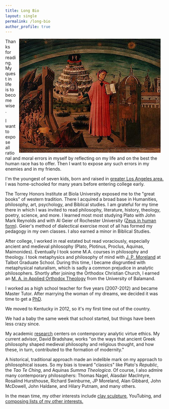 ```yaml
---
title: Long Bio
layout: single
permalink: /long-bio
author_profile: true
---
```


<img src="/images/dante3.jpg" alt="Dante showing italy" align="right" hspace="10">

Thanks for reading. My quest in life is to become wise. 

I want to expose all rational and moral errors in myself by reflecting on my life and on the best the human race has to offer. Then I want to expose any such errors in my enemies and in my friends. 

I'm the youngest of seven kids, born and raised in [greater Los Angeles area.](https://screen.yahoo.com/californians-drama-off-405-000000032.html) I was home-schooled for many years before entering college early. 

The Torrey Honors Institute at Biola University exposed me to the "great books" of western tradition. There I acquired a broad base in Humanities, philosophy, art,  psychology, and Biblical studies. I am grateful for my time there in which I was invited to read philosophy, literature, history, theology, poetry, science, and more. I learned most most studying Plato with John Mark Reynolds and with Al Geier of Rochester University ([Zeus in human form](http://www.ratemyprofessors.com/ShowRatings.jsp?tid=190830)). Geier's method of dialectical exercise most of all has formed my pedagogy in my own classes. I also earned a minor in Biblical Studies. 

After college, I worked in real estated but read voraciously, especially ancient and medieval philosophy (Plato, Plotinus, Proclus, Aquinas, Maimonides). Eventually I took some M.A. courses in philosophy and theology. I took metaphysics and philosophy of mind with [J. P. Moreland](http://www.jpmoreland.com/) at Talbot Graduate School. During this time, I became disgruntled with metaphysical naturalism, which is sadly a common prejudice in analytic philosophers. Shortly after joining the Orthodox Christian Church, I earned an [M. A. in Applied Orthodox Theology](http://www.antiochian.org/studies/st-stephens-ma-program) from the University of Balamand.   

I worked as a high school teacher for five years (2007-2012) and became Master Tutor. After marrying the woman of my dreams, we decided it was time to get a [PhD](/phd). 

We moved to Kentucky in 2012, so it's my first time out of the country. 

We had a baby the same week that school started, but things have been less crazy since. 

My academic [research](/research) centers on contemporary analytic virtue ethics. My current advisor, David Bradshaw, works "on the ways that ancient Greek philosophy shaped medieval philosophy and religious thought, and how these, in turn, contributed to the formation of modernity." 

A historical, traditional approach made an indelible mark on my approach to philosophical issues. So my bias is toward "classics" like Plato's *Republic*, the *Tao Te Ching*, and Aquinas *Summa Theologica*.  Of course, I also admire many contemporary philosophers: Thomas Nagel, Alasdair MacIntyre, Rosalind Hursthouse, Richard Swinburne, JP Moreland, Alan Gibbard, John McDowell, John Haldane, and Hilary Putnam, and many others. 

In the mean time, my other interests include [clay sculpture](/art), YouTubing, and [composing lists of my other interests.](https://en.wikipedia.org/wiki/Recursion)
